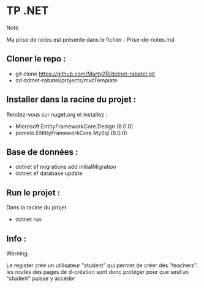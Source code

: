 # TP .NET

> [!NOTE]  
> Ma prise de notes est présente dans le fichier : Prise-de-notes.md

## Cloner le repo :

- git clone https://github.com/Marty2R/dotnet-rabatel.git
- cd dotnet-rabatel/projects/mvcTemplate

## Installer dans la racine du projet :

Rendez-vous sur nuget.org et installez :

- Microsoft.EntityFrameworkCore.Design (8.0.0)
- pomelo.ENtityFrameworkCore.MySql (8.0.0)

## Base de données :

- dotnet ef migrations add initialMigration
- dotnet ef database update

## Run le projet :

Dans la racine du projet

- dotnet run

## Info :

> [!WARNING]  
> Le register crée un utilisateur "student" qui permet de créer des "teachers". les routes des pages de d-création sont donc protéger pour que seul un "student" puisse y accéder
